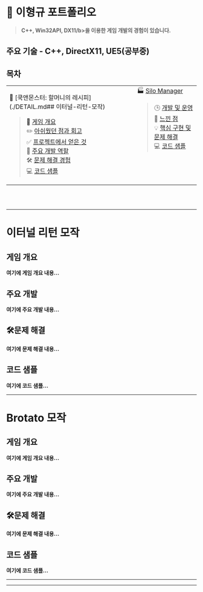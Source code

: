 # 📑 이형규 포트폴리오
>   <b>C++, Win32API, DX11/b>을 이용한 게임 개발의 경험이 있습니다. <br>

## <b> 주요 기술 - C++, DirectX11, UE5(공부중) </b>

## 목차

<table>
  <tbody>
    <tr>
      <td valign="top">
       <a>
        
 🍴 [쿡앤몬스터: 할머니의 레시피](./DETAIL.md## 이터널-리턴-모작) <br>
 > 🧩 [게임 개요](https://github.com/Mekdlsdl/Game-Client-Programmer-Portfolio/blob/main/DETAIL.md#-%EA%B2%8C%EC%9E%84-%EA%B0%9C%EC%9A%94) <br>
 ✏️ [아쉬웠던 점과 회고](https://github.com/Mekdlsdl/Game-Client-Programmer-Portfolio/blob/main/DETAIL.md#%EF%B8%8F-%EC%95%84%EC%89%AC%EC%9B%A0%EB%8D%98-%EC%A0%90%EA%B3%BC-%ED%9A%8C%EA%B3%A0) <br>
  ✅ [프로젝트에서 얻은 것](https://github.com/Mekdlsdl/Game-Client-Programmer-Portfolio/blob/main/DETAIL.md#-%ED%94%84%EB%A1%9C%EC%A0%9D%ED%8A%B8%EC%97%90%EC%84%9C-%EC%96%BB%EC%9D%80-%EA%B2%83) <br>
  🔨 [주요 개발 역할](https://github.com/Mekdlsdl/Game-Client-Programmer-Portfolio/blob/main/DETAIL.md#-%EC%A3%BC%EC%9A%94-%EA%B0%9C%EB%B0%9C-%EC%97%AD%ED%95%A0) <br>
  🛠️ [문제 해결 경험](https://github.com/Mekdlsdl/Game-Client-Programmer-Portfolio/blob/main/DETAIL.md#%EF%B8%8F-%EB%AC%B8%EC%A0%9C-%ED%95%B4%EA%B2%B0-%EA%B2%BD%ED%97%98) <br>
  💻 [코드 샘플](https://github.com/Mekdlsdl/Game-Client-Programmer-Portfolio/blob/main/DETAIL.md#-%EC%BD%94%EB%93%9C-%EC%83%98%ED%94%8C)
       </a>
      </td>
      <td valign="top">
      <a>
 🏭 [Silo Manager](https://github.com/Mekdlsdl/Game-Client-Programmer-Portfolio/blob/main/DETAIL.md#-silo-manager) <br>
 
> 🕒 [개발 및 운영](https://github.com/Mekdlsdl/Game-Client-Programmer-Portfolio/blob/main/DETAIL.md#-%EA%B0%9C%EB%B0%9C-%EB%B0%8F-%EC%9A%B4%EC%98%81) <br>
📌 [느낀 점](https://github.com/Mekdlsdl/Game-Client-Programmer-Portfolio/blob/main/DETAIL.md#-%EB%8A%90%EB%82%80-%EC%A0%90) <br>
 💡 [핵심 구현 및 문제 해결](https://github.com/Mekdlsdl/Game-Client-Programmer-Portfolio/blob/main/DETAIL.md#-%ED%95%B5%EC%8B%AC-%EA%B5%AC%ED%98%84-%EB%B0%8F-%EB%AC%B8%EC%A0%9C-%ED%95%B4%EA%B2%B0) <br>
 💻 [코드 샘플](https://github.com/Mekdlsdl/Game-Client-Programmer-Portfolio/blob/main/DETAIL.md#-%EC%BD%94%EB%93%9C-%EC%83%98%ED%94%8C-1)
    </tr>
  </tbody>
</table>

<br/>
<br>

---

# 이터널 리턴 모작

## 게임 개요
여기에 게임 개요 내용...

## 주요 개발
여기에 주요 개발 내용...

## 🛠️문제 해결
여기에 문제 해결 내용...

## 코드 샘플
여기에 코드 샘플...

---

# Brotato 모작


## 게임 개요
여기에 게임 개요 내용...

## 주요 개발
여기에 주요 개발 내용...

## 🛠️문제 해결
여기에 문제 해결 내용...

## 코드 샘플
여기에 코드 샘플...

---

---


